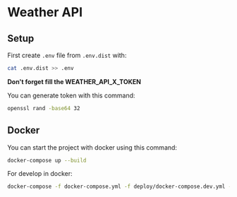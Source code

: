 # Weather API

## Setup

First create `.env` file from `.env.dist` with:
```bash
cat .env.dist >> .env
```

**Don't forget fill the WEATHER_API_X_TOKEN**

You can generate token with this command:

```bash
openssl rand -base64 32
```

## Docker

You can start the project with docker using this command:

```bash
docker-compose up --build
```

For develop in docker:

```bash
docker-compose -f docker-compose.yml -f deploy/docker-compose.dev.yml --project-directory . up --build
```
